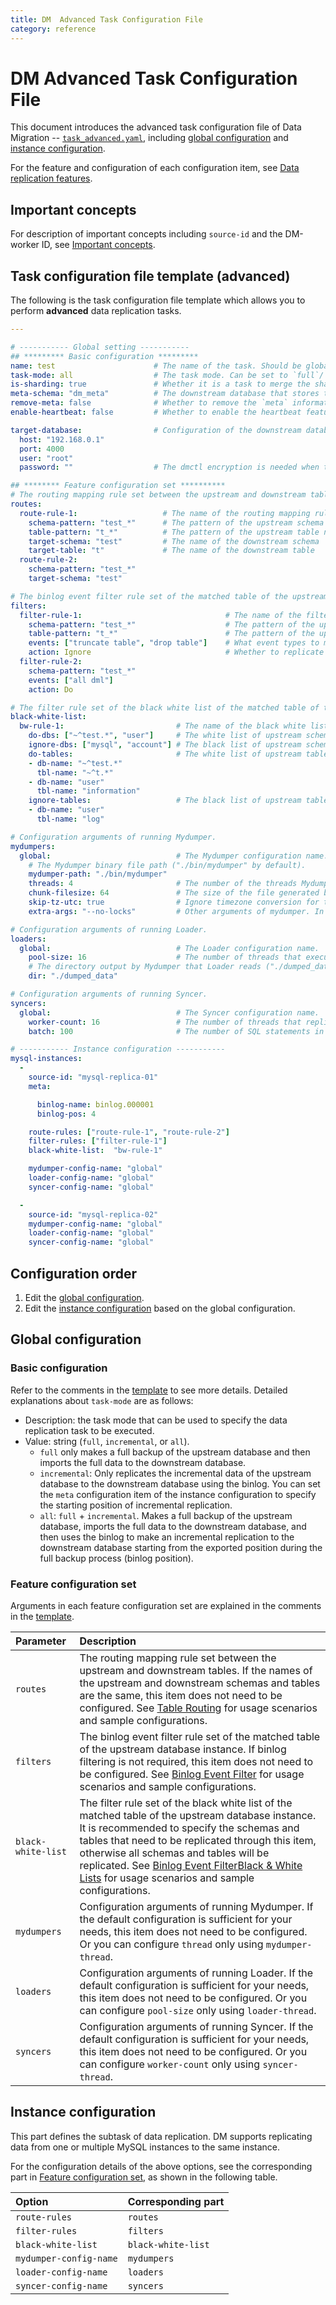 ```yaml
---
title: DM  Advanced Task Configuration File
category: reference
---
```


# DM Advanced Task Configuration File

This document introduces the advanced task configuration file of Data Migration --
[`task_advanced.yaml`](https://github.com/pingcap/dm/blob/master/dm/master/task_advanced.yaml), including [global configuration](#global-configuration) and [instance configuration](#instance-configuration).

For the feature and configuration of each configuration item, see [Data replication features](/v2.1/reference/tools/data-migration/features/overview.md).

## Important concepts

For description of important concepts including `source-id` and the DM-worker ID, see [Important concepts](/v2.1/reference/tools/data-migration/configure/overview.md#important-concepts).

## Task configuration file template (advanced)

The following is the task configuration file template which allows you to perform **advanced** data replication tasks.

```yaml
---

# ----------- Global setting -----------
## ********* Basic configuration *********
name: test                      # The name of the task. Should be globally unique.
task-mode: all                  # The task mode. Can be set to `full`/`incremental`/`all`.
is-sharding: true               # Whether it is a task to merge the shards.
meta-schema: "dm_meta"          # The downstream database that stores the `meta` information.
remove-meta: false              # Whether to remove the `meta` information (`checkpoint` and `onlineddl`) corresponding to the task name before starting the replication task.
enable-heartbeat: false         # Whether to enable the heartbeat feature.

target-database:                # Configuration of the downstream database instance.
  host: "192.168.0.1"
  port: 4000
  user: "root"
  password: ""                  # The dmctl encryption is needed when the password is not empty.

## ******** Feature configuration set **********
# The routing mapping rule set between the upstream and downstream tables.
routes:
  route-rule-1:                   # The name of the routing mapping rule
    schema-pattern: "test_*"      # The pattern of the upstream schema name, wildcard characters (*?) are supported
    table-pattern: "t_*"          # The pattern of the upstream table name, wildcard characters (*?) are supported
    target-schema: "test"         # The name of the downstream schema
    target-table: "t"             # The name of the downstream table
  route-rule-2:
    schema-pattern: "test_*"
    target-schema: "test"

# The binlog event filter rule set of the matched table of the upstream database instance.
filters:
  filter-rule-1:                                # The name of the filtering rule
    schema-pattern: "test_*"                    # The pattern of the upstream schema name, wildcard characters (*?) are supported
    table-pattern: "t_*"                        # The pattern of the upstream schema name, wildcard characters (*?) are supported
    events: ["truncate table", "drop table"]    # What event types to match
    action: Ignore                              # Whether to replicate (Do) or ignore (Ignore) the binlog that matches the filtering rule
  filter-rule-2:
    schema-pattern: "test_*"
    events: ["all dml"]
    action: Do

# The filter rule set of the black white list of the matched table of the upstream database instance.
black-white-list:
  bw-rule-1:                         # The name of the black white list rule
    do-dbs: ["~^test.*", "user"]     # The white list of upstream schemas needs to be replicated
    ignore-dbs: ["mysql", "account"] # The black list of upstream schemas needs to be replicated
    do-tables:                       # The white list of upstream tables needs to be replicated
    - db-name: "~^test.*"
      tbl-name: "~^t.*"
    - db-name: "user"
      tbl-name: "information"
    ignore-tables:                   # The black list of upstream tables needs to be replicated
    - db-name: "user"
      tbl-name: "log"

# Configuration arguments of running Mydumper.
mydumpers:
  global:                            # The Mydumper configuration name.
    # The Mydumper binary file path ("./bin/mydumper" by default).
    mydumper-path: "./bin/mydumper"
    threads: 4                       # The number of the threads Mydumper dumps from the upstream database instance.
    chunk-filesize: 64               # The size of the file generated by Mydumper. Unit: MB.
    skip-tz-utc: true                # Ignore timezone conversion for time type data (true by default).
    extra-args: "--no-locks"         # Other arguments of mydumper. In v1.0.2 and later versions, DM automatically generates configurable items about table-list.

# Configuration arguments of running Loader.
loaders:
  global:                            # The Loader configuration name.
    pool-size: 16                    # The number of threads that execute Mydumper SQL files concurrently in Loader.
    # The directory output by Mydumper that Loader reads ("./dumped_data" by default). Directories for different tasks of the same instance must be different (Mydumper outputs the SQL file based on the directory).
    dir: "./dumped_data"

# Configuration arguments of running Syncer.
syncers:
  global:                            # The Syncer configuration name.
    worker-count: 16                 # The number of threads that replicate binlog events concurrently in Syncer.
    batch: 100                       # The number of SQL statements in a transaction batch that Syncer replicates to the downstream database (100 by default).

# ----------- Instance configuration -----------
mysql-instances:
  -
    source-id: "mysql-replica-01"                                      # The ID of the upstream instance or replication group ID. It can be configured by referring to the `source_id` in the `inventory.ini` file or the `source-id` in the `dm-master.toml` file.
    meta:                                                              # The position where the binlog replication starts when `task-mode` is `incremental` and the downstream database checkpoint does not exist. If the checkpoint exists, the checkpoint is used.

      binlog-name: binlog.000001
      binlog-pos: 4

    route-rules: ["route-rule-1", "route-rule-2"]                      # The name of the mapping rule between the table matching the upstream database instance and the downstream database.
    filter-rules: ["filter-rule-1"]                                    # The name of the binlog filtering rule of the table matching the upstream database instance.
    black-white-list:  "bw-rule-1"                                     # The name of the black and white lists filtering rule of the table matching the upstream database instance.

    mydumper-config-name: "global"                                     # The Mydumper configuration name.
    loader-config-name: "global"                                       # The Loader configuration name.
    syncer-config-name: "global"                                       # The Syncer configuration name.

  -
    source-id: "mysql-replica-02"
    mydumper-config-name: "global"
    loader-config-name: "global"
    syncer-config-name: "global"
```

## Configuration order

1. Edit the [global configuration](#global-configuration).
2. Edit the [instance configuration](#instance-configuration) based on the global configuration.

## Global configuration

### Basic configuration

Refer to the comments in the [template](#task-configuration-file-template-advanced) to see more details. Detailed explanations about `task-mode` are as follows:

- Description: the task mode that can be used to specify the data replication task to be executed.
- Value: string (`full`, `incremental`, or `all`).
    - `full` only makes a full backup of the upstream database and then imports the full data to the downstream database.
    - `incremental`: Only replicates the incremental data of the upstream database to the downstream database using the binlog. You can set the `meta` configuration item of the instance configuration to specify the starting position of incremental replication.
    - `all`: `full` + `incremental`. Makes a full backup of the upstream database, imports the full data to the downstream database, and then uses the binlog to make an incremental replication to the downstream database starting from the exported position during the full backup process (binlog position).

### Feature configuration set

Arguments in each feature configuration set are explained in the comments in the [template](#task-configuration-file-template-advanced).

| Parameter        | Description                                    |
| :------------ | :--------------------------------------- |
| `routes` | The routing mapping rule set between the upstream and downstream tables. If the names of the upstream and downstream schemas and tables are the same, this item does not need to be configured. See [Table Routing](/v2.1/reference/tools/data-migration/features/overview.md#table-routing) for usage scenarios and sample configurations. |
| `filters` | The binlog event filter rule set of the matched table of the upstream database instance. If binlog filtering is not required, this item does not need to be configured. See [Binlog Event Filter](/v2.1/reference/tools/data-migration/features/overview.md#binlog-event-filter) for usage scenarios and sample configurations. |
| `black-white-list` | The filter rule set of the black white list of the matched table of the upstream database instance. It is recommended to specify the schemas and tables that need to be replicated through this item, otherwise all schemas and tables will be replicated. See [Binlog Event Filter](/v2.1/reference/tools/data-migration/features/overview.md#binlog-event-filter)[Black & White Lists](/v2.1/reference/tools/data-migration/features/overview.md#black--white-table-lists) for usage scenarios and sample configurations. |
| `mydumpers` | Configuration arguments of running Mydumper. If the default configuration is sufficient for your needs, this item does not need to be configured. Or you can configure `thread` only using `mydumper-thread`. |
| `loaders` | Configuration arguments of running Loader. If the default configuration is sufficient for your needs, this item does not need to be configured. Or you can configure `pool-size` only using `loader-thread`. |
| `syncers` | Configuration arguments of running Syncer. If the default configuration is sufficient for your needs, this item does not need to be configured. Or you can configure `worker-count` only using `syncer-thread`. |

## Instance configuration

This part defines the subtask of data replication. DM supports replicating data from one or multiple MySQL instances to the same instance.

For the configuration details of the above options, see the corresponding part in [Feature configuration set](#feature-configuration-set), as shown in the following table.

| Option | Corresponding part |
| :------ | :------------------ |
| `route-rules` | `routes` |
| `filter-rules` | `filters` |
| `black-white-list` | `black-white-list` |
| `mydumper-config-name` | `mydumpers` |
| `loader-config-name` | `loaders` |
| `syncer-config-name` | `syncers`  |
